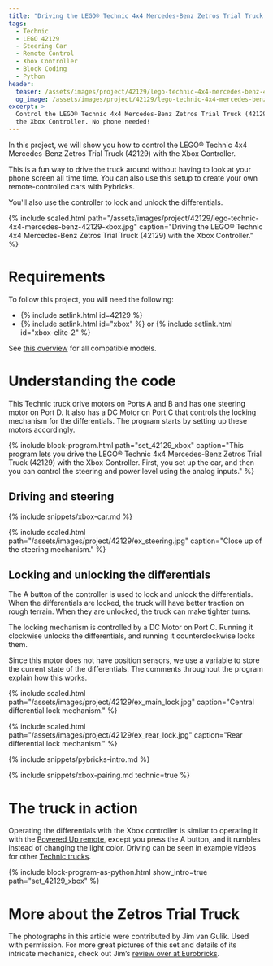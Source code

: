 ```yaml
---
title: "Driving the LEGO® Technic 4x4 Mercedes-Benz Zetros Trial Truck (42129) with the Xbox Controller"
tags:
  - Technic
  - LEGO 42129
  - Steering Car
  - Remote Control
  - Xbox Controller
  - Block Coding
  - Python
header:
  teaser: /assets/images/project/42129/lego-technic-4x4-mercedes-benz-42129-xbox.jpg
  og_image: /assets/images/project/42129/lego-technic-4x4-mercedes-benz-42129-xbox-og.jpg
excerpt: >
  Control the LEGO® Technic 4x4 Mercedes-Benz Zetros Trial Truck (42129) with
  the Xbox Controller. No phone needed!
---
```


In this project, we will show you how to control the LEGO® Technic 4x4
Mercedes-Benz Zetros Trial Truck (42129) with the Xbox Controller.

This is a fun way to drive the truck around without having to look at your
phone screen all time time. You can also use this setup to create your own
remote-controlled cars with Pybricks.

You'll also use the controller to lock and unlock the differentials.

{% include scaled.html
  path="/assets/images/project/42129/lego-technic-4x4-mercedes-benz-42129-xbox.jpg"
  caption="Driving the LEGO® Technic 4x4 Mercedes-Benz Zetros Trial Truck (42129) with the Xbox Controller."
%}

# Requirements

To follow this project, you will need the following:

- {% include setlink.html id=42129 %}
- {% include setlink.html id="xbox" %} or {% include setlink.html id="xbox-elite-2" %}

See <a href="https://docs.pybricks.com/en/latest/iodevices/xboxcontroller.html#compatible-controllers" target="_blank">
this overview</a> for all compatible models.

# Understanding the code

This Technic truck drive motors on Ports A and B and has one steering motor on
Port D. It also has a DC Motor on Port C that controls the locking mechanism
for the differentials. The program starts by setting up these motors accordingly.


{% include block-program.html path="set_42129_xbox"
  caption="This program lets you drive the LEGO® Technic 4x4 Mercedes-Benz Zetros Trial Truck (42129)
  with the Xbox Controller. First, you set up the car, and then you can
  control the steering and power level using the analog inputs." %}

## Driving and steering

{% include snippets/xbox-car.md %}

{% include scaled.html
  path="/assets/images/project/42129/ex_steering.jpg"
  caption="Close up of the steering mechanism."
%}

## Locking and unlocking the differentials

The A button of the controller is used to lock and unlock the differentials.
When the differentials are locked, the truck will have better traction on rough
terrain. When they are unlocked, the truck can make tighter turns.

The locking mechanism is controlled by a DC Motor on Port C. Running it
clockwise unlocks the differentials, and running it counterclockwise locks
them.

Since this motor does not have position sensors, we use a variable to store the
current state of the differentials. The comments throughout the program explain
how this works.

{% include scaled.html
  path="/assets/images/project/42129/ex_main_lock.jpg"
  caption="Central differential lock mechanism."
%}

{% include scaled.html
  path="/assets/images/project/42129/ex_rear_lock.jpg"
  caption="Rear differential lock mechanism."
%}

{% include snippets/pybricks-intro.md %}

{% include snippets/xbox-pairing.md technic=true %}

# The truck in action

Operating the differentials with the Xbox controller is similar to operating it
with the [Powered Up remote](../technic-42129-powered-up-remote/#the-truck-in-action),
except you press the A button, and it rumbles instead of changing the light color.
Driving can be seen in example videos for
other [Technic trucks](../technic-42099-xbox/#the-truck-in-action).

{%
  include block-program-as-python.html
  show_intro=true
  path="set_42129_xbox"
%}


# More about the Zetros Trial Truck

The photographs in this article were contributed by Jim van Gulik. Used with
permission. For more great pictures of this set and details of its intricate 
mechanics, check out
Jim’s <a href="https://www.eurobricks.com/forum/index.php?/forums/topic/186660-review-42129-4x4-mercedes-benz-zetros-trial-truck/" target="_blank">review over at Eurobricks</a>.


